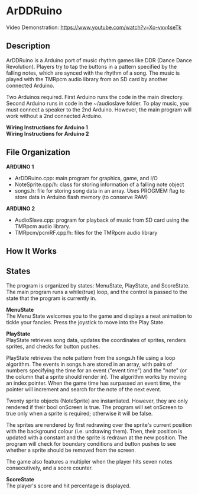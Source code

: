# ArDDRuino

Video Demonstration: https://www.youtube.com/watch?v=Xo-vxv4seTk

## Description
ArDDRuino is a Arduino port of music rhythm games like DDR (Dance Dance Revolution).
Players try to tap the buttons in a pattern specified by the falling notes, 
which are synced with the rhythm of a song. The music is played with the 
TMRpcm audio library from an SD card by another connected Arduino.

Two Arduinos required. First Arduino runs the code in the main directory.
Second Arduino runs in code in the ~/audioslave folder. To play music, you
must connect a speaker to the 2nd Arduino. However, the main program
will work without a 2nd connected Arduino.

__Wiring Instructions for Arduino 1__  
__Wiring Instructions for Arduino 2__

## File Organization
__ARDUINO 1__
- ArDDRuino.cpp: main program for graphics, game, and I/O
- NoteSprite.cpp/h: class for storing information of a falling note object
- songs.h: file for storing song data in an array. Uses PROGMEM flag to store
		  data in Arduino flash memory (to conserve RAM)  

__ARDUINO 2__
- AudioSlave.cpp: program for playback of music from SD card using the
				  TMRpcm audio library.
- TMRpcm/pcmRF.cpp/h: files for the TMRpcm audio library

## How It Works

## States
The program is organized by states: MenuState, PlayState, and ScoreState.
The main program runs a while(true) loop, and the control is passed to the
state that the program is currently in.

__MenuState__  
The Menu State welcomes you to the game and displays a neat animation
to tickle your fancies. Press the joystick to move into the Play State.

__PlayState__  
PlayState retrieves song data, updates the coordinates of sprites, renders
sprites, and checks for button pushes.

PlayState retrieves the note pattern from the songs.h file using a loop
algorithm. The events in songs.h are stored in an array, with pairs of 
numbers specifying the time for an event ("event time") and the "note" 
(or the column that a sprite should render in). The algorithm works by moving
an index pointer. When the game time has surpassed an event time, the pointer
will increment and search for the note of the next event.

Twenty sprite objects (NoteSprite) are instantiated. However, they are only
rendered if their bool onScreen is true. The program will set onScreen to
true only when a sprite is required; otherwise it will be false.

The sprites are rendered by first redrawing over the sprite's current position
with the background colour (i.e. undrawing them). Then, their position 
is updated with a constant and the sprite is redrawn at the new position.
The program will check for boundary conditions and button pushes to see
whether a sprite should be removed from the screen.

The game also features a multipler when the player hits seven notes 
consecutively, and a score counter.

__ScoreState__  
The player's score and hit percentage is displayed.


